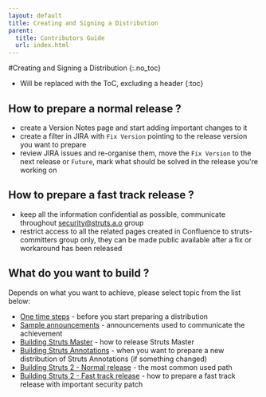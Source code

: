 ```yaml
---
layout: default
title: Creating and Signing a Distribution
parent:
  title: Contributors Guide
  url: index.html
---
```


#Creating and Signing a Distribution
{:.no_toc}

* Will be replaced with the ToC, excluding a header
{:toc}

## How to prepare a normal release ?

- create a Version Notes page and start adding important changes to it
- create a filter in JIRA with `Fix Version` pointing to the release version you want to prepare
- review JIRA issues and re-organise them, move the `Fix Version` to the next release or `Future`, mark what should be 
  solved in the release you're working on

## How to prepare a fast track release ?

- keep all the information confidential as possible, communicate throughout security@struts.a.o group
- restrict access to all the related pages created in Confluence to struts-committers group only, they can be made 
  public available after a fix or workaround has been released

## What do you want to build ?

Depends on what you want to achieve, please select topic from the list below:

- [One time steps](#PAGE_27832952) - before you start preparing a distribution
- [Sample announcements](#PAGE_27832957) - announcements used to communicate the achievement
- [Building Struts Master](#PAGE_27839549) - how to release Struts Master
- [Building Struts Annotations](#PAGE_27832965) - when you want to prepare a new distribution of Struts Annotations (if something changed)
- [Building Struts 2 - Normal release](#PAGE_27832970) - the most common used path
- [Building Struts 2 - Fast track release](#PAGE_27834014) - how to prepare a fast track release with important security patch
